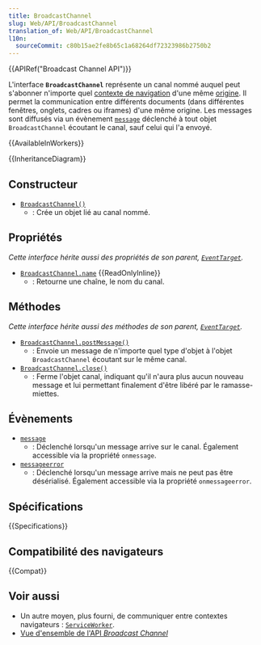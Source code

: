 ```yaml
---
title: BroadcastChannel
slug: Web/API/BroadcastChannel
translation_of: Web/API/BroadcastChannel
l10n:
  sourceCommit: c80b15ae2fe8b65c1a68264df72323986b2750b2
---
```


{{APIRef("Broadcast Channel API")}}

L'interface **`BroadcastChannel`** représente un canal nommé auquel peut s'abonner n'importe quel [contexte de navigation](/fr/docs/Glossary/Browsing_context) d'une même [origine](/fr/docs/Glossary/Origin). Il permet la communication entre différents documents (dans différentes fenêtres, onglets, cadres ou iframes) d'une même origine. Les messages sont diffusés via un évènement [`message`](/fr/docs/Web/API/BroadcastChannel/message_event) déclenché à tout objet `BroadcastChannel` écoutant le canal, sauf celui qui l'a envoyé.

{{AvailableInWorkers}}

{{InheritanceDiagram}}

## Constructeur

- [`BroadcastChannel()`](/fr/docs/Web/API/BroadcastChannel/BroadcastChannel)
  - : Crée un objet lié au canal nommé.

## Propriétés

_Cette interface hérite aussi des propriétés de son parent, [`EventTarget`](/fr/docs/Web/API/EventTarget)._

- [`BroadcastChannel.name`](/fr/docs/Web/API/BroadcastChannel/name) {{ReadOnlyInline}}
  - : Retourne une chaîne, le nom du canal.

## Méthodes

_Cette interface hérite aussi des méthodes de son parent, [`EventTarget`](/fr/docs/Web/API/EventTarget)._

- [`BroadcastChannel.postMessage()`](/fr/docs/Web/API/BroadcastChannel/postMessage)
  - : Envoie un message de n'importe quel type d'objet à l'objet `BroadcastChannel` écoutant sur le même canal.
- [`BroadcastChannel.close()`](/fr/docs/Web/API/BroadcastChannel/close)
  - : Ferme l'objet canal, indiquant qu'il n'aura plus aucun nouveau message et lui permettant finalement d'être libéré par le ramasse-miettes.

## Évènements

- [`message`](/fr/docs/Web/API/BroadcastChannel/message_event)
  - : Déclenché lorsqu'un message arrive sur le canal.
    Également accessible via la propriété `onmessage`.
- [`messageerror`](/fr/docs/Web/API/BroadcastChannel/messageerror_event)
  - : Déclenché lorsqu'un message arrive mais ne peut pas être désérialisé. Également accessible via la propriété `onmessageerror`.

## Spécifications

{{Specifications}}

## Compatibilité des navigateurs

{{Compat}}

## Voir aussi

- Un autre moyen, plus fourni, de communiquer entre contextes navigateurs&nbsp;: [`ServiceWorker`](/fr/docs/Web/API/ServiceWorker).
- [Vue d'ensemble de l'API <i lang="en">Broadcast Channel</i>](/fr/docs/Web/API/Broadcast_Channel_API)
